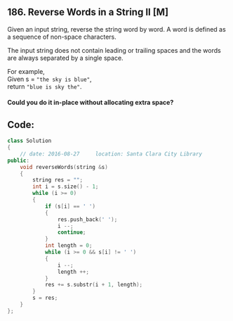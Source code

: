 ## 186. Reverse Words in a String II [M]
Given an input string, reverse the string word by word. A word is defined as a sequence of non-space characters.
   
The input string does not contain leading or trailing spaces and the words are always separated by a single space.
   
For example,   
Given s = `"the sky is blue"`,   
return `"blue is sky the"`.   
   
#### Could you do it in-place without allocating extra space?


## Code:
```c++
class Solution 
{
    // date: 2016-08-27     location: Santa Clara City Library
public:
    void reverseWords(string &s) 
    {
        string res = "";
        int i = s.size() - 1;
        while (i >= 0)
        {
            if (s[i] == ' ')
            {
                res.push_back(' ');
                i --;
                continue;
            }
            int length = 0;
            while (i >= 0 && s[i] != ' ')
            {
                i --;
                length ++;
            }
            res += s.substr(i + 1, length);
        }
        s = res;
    }
};
```

